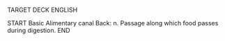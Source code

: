 TARGET DECK
ENGLISH

START
Basic
Alimentary canal
Back: n. Passage along which food passes during digestion.
END
